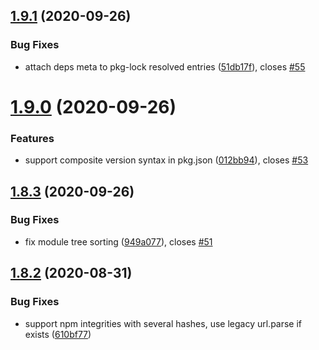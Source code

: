 ## [1.9.1](https://github.com/imsnif/synp/compare/v1.9.0...v1.9.1) (2020-09-26)


### Bug Fixes

* attach deps meta to pkg-lock resolved entries ([51db17f](https://github.com/imsnif/synp/commit/51db17f4ed03b4eadc21337617572d6a648a3b22)), closes [#55](https://github.com/imsnif/synp/issues/55)

# [1.9.0](https://github.com/imsnif/synp/compare/v1.8.3...v1.9.0) (2020-09-26)


### Features

* support composite version syntax in pkg.json ([012bb94](https://github.com/imsnif/synp/commit/012bb946fa4e8df127112c670a6328daae8602d5)), closes [#53](https://github.com/imsnif/synp/issues/53)

## [1.8.3](https://github.com/imsnif/synp/compare/v1.8.2...v1.8.3) (2020-09-26)


### Bug Fixes

* fix module tree sorting ([949a077](https://github.com/imsnif/synp/commit/949a077830001e2b321593c9cd83a46de6f31df6)), closes [#51](https://github.com/imsnif/synp/issues/51)

## [1.8.2](https://github.com/imsnif/synp/compare/v1.8.1...v1.8.2) (2020-08-31)


### Bug Fixes

* support npm integrities with several hashes, use legacy url.parse if exists ([610bf77](https://github.com/imsnif/synp/commit/610bf77cea08ef5d89476caf287e48effa9db011))

